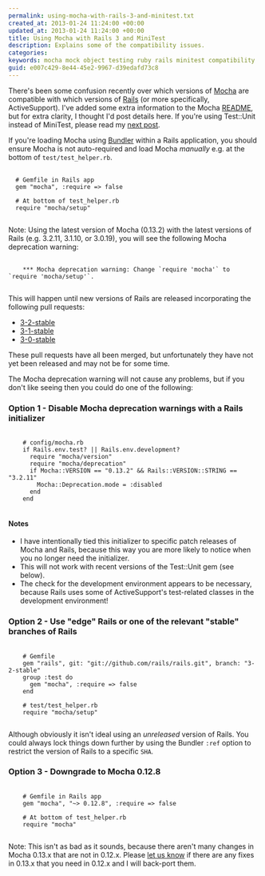 ```yaml
--- 
permalink: using-mocha-with-rails-3-and-minitest.txt
created_at: 2013-01-24 11:24:00 +00:00
updated_at: 2013-01-24 11:24:00 +00:00
title: Using Mocha with Rails 3 and MiniTest
description: Explains some of the compatibility issues.
categories:
keywords: mocha mock object testing ruby rails minitest compatibility
guid: e007c429-8e44-45e2-9967-d39edafd73c8
---
```


There's been some confusion recently over which versions of [Mocha](https://github.com/freerange/mocha) are compatible with which versions of [Rails](http://rubyonrails.org/) (or more specifically, ActiveSupport). I've added some extra information to the Mocha [README](http://gofreerange.com/mocha/docs/#Rails), but for extra clarity, I thought I'd post details here.  If you're using Test::Unit instead of MiniTest, please read my [next post](/blog/2013-01-24-using-mocha-with-rails-3-and-testunit).

If you're loading Mocha using [Bundler](http://gembundler.com/) within a Rails application, you should ensure Mocha is not auto-required and load Mocha *manually* e.g. at the bottom of `test/test_helper.rb`.

<pre>
  <code class="prettyprint">
  # Gemfile in Rails app
  gem "mocha", :require => false

  # At bottom of test_helper.rb
  require "mocha/setup"
  </code>
</pre>

Note: Using the latest version of Mocha (0.13.2) with the latest versions of Rails (e.g. 3.2.11, 3.1.10, or 3.0.19), you will see the following Mocha deprecation warning:

<pre>
  <code>
    *** Mocha deprecation warning: Change `require 'mocha'` to `require 'mocha/setup'`.
  </code>
</pre>

This will happen until new versions of Rails are released incorporating the following pull requests:

  * [3-2-stable](https://github.com/rails/rails/pull/8200)
  * [3-1-stable](https://github.com/rails/rails/pull/8871)
  * [3-0-stable](https://github.com/rails/rails/pull/8872)

These pull requests have all been merged, but unfortunately they have not yet been released and may not be for some time.

The Mocha deprecation warning will not cause any problems, but if you don't like seeing then you could do one of the following:

### Option 1 - Disable Mocha deprecation warnings with a Rails initializer

<pre>
  <code class="prettyprint">
    # config/mocha.rb
    if Rails.env.test? || Rails.env.development?
      require "mocha/version"
      require "mocha/deprecation"
      if Mocha::VERSION == "0.13.2" && Rails::VERSION::STRING == "3.2.11"
        Mocha::Deprecation.mode = :disabled
      end
    end
  </code>
</pre>

#### Notes

* I have intentionally tied this initializer to specific patch releases of Mocha and Rails, because this way you are more likely to notice when you no longer need the initializer.
* This will not work with recent versions of the Test::Unit gem (see below).
* The check for the development environment appears to be necessary, because Rails uses some of ActiveSupport's test-related classes in the development environment!

### Option 2 - Use "edge" Rails or one of the relevant "stable" branches of Rails

<pre>
  <code class="prettyprint">
    # Gemfile
    gem "rails", git: "git://github.com/rails/rails.git", branch: "3-2-stable"
    group :test do
      gem "mocha", :require => false
    end

    # test/test_helper.rb
    require "mocha/setup"
  </code>
</pre>

Although obviously it isn't ideal using an _unreleased_ version of Rails. You could always lock things down further by using the Bundler `:ref` option to restrict the version of Rails to a specific `SHA`.

### Option 3 - Downgrade to Mocha 0.12.8

<pre>
  <code class="prettyprint">
    # Gemfile in Rails app
    gem "mocha", "~> 0.12.8", :require => false

    # At bottom of test_helper.rb
    require "mocha"
  </code>
</pre>

Note: This isn't as bad as it sounds, because there aren't many changes in Mocha 0.13.x that are not in 0.12.x. Please [let us know](https://github.com/freerange/mocha/issues) if there are any fixes in 0.13.x that you need in 0.12.x and I will back-port them.
